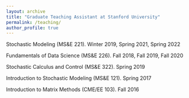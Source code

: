 ```yaml
---
layout: archive
title: "Graduate Teaching Assistant at Stanford University"
permalink: /teaching/
author_profile: true
---
```


Stochastic Modeling (MS&E 221). Winter 2019, Spring 2021, Spring 2022

Fundamentals of Data Science (MS&E 226). Fall 2018, Fall 2019, Fall 2020

Stochastic Calculus and Control (MS&E 322). Spring 2019

Introduction to Stochastic Modeling (MS&E 121). Spring 2017

Introduction to Matrix Methods (CME/EE 103). Fall 2016

